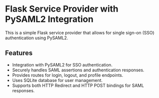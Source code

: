 # Flask Service Provider with PySAML2 Integration

This is a simple Flask service provider that allows for single sign-on (SSO) authentication using PySAML2.

## Features

- Integration with PySAML2 for SSO authentication.
- Securely handles SAML assertions and authentication responses.
- Provides routes for login, logout, and profile endpoints.
- Uses SQLite database for user management.
- Supports both HTTP Redirect and HTTP POST bindings for SAML responses.

